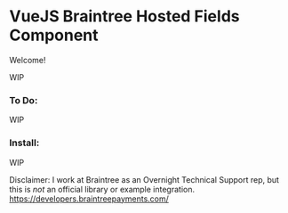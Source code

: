 # VueJS Braintree Hosted Fields Component

Welcome!

WIP

### To Do:
WIP

### Install:
WIP

Disclaimer: I work at Braintree as an Overnight Technical Support rep, but this is _not_ an official library or example integration. https://developers.braintreepayments.com/
